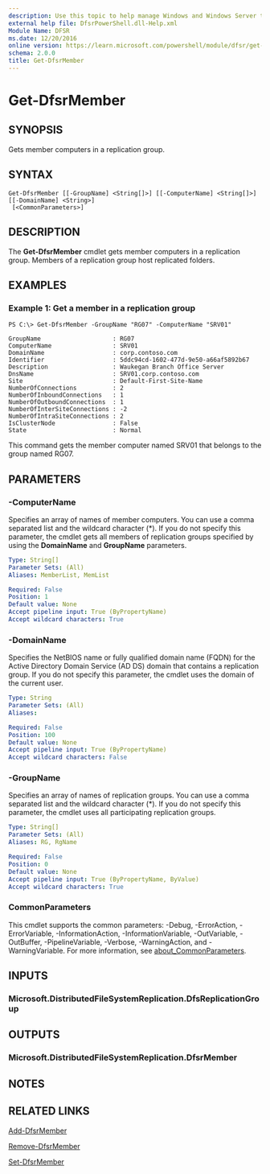 ```yaml
---
description: Use this topic to help manage Windows and Windows Server technologies with Windows PowerShell.
external help file: DfsrPowerShell.dll-Help.xml
Module Name: DFSR
ms.date: 12/20/2016
online version: https://learn.microsoft.com/powershell/module/dfsr/get-dfsrmember?view=windowsserver2025-ps&wt.mc_id=ps-gethelp
schema: 2.0.0
title: Get-DfsrMember
---
```


# Get-DfsrMember

## SYNOPSIS
Gets member computers in a replication group.

## SYNTAX

```
Get-DfsrMember [[-GroupName] <String[]>] [[-ComputerName] <String[]>] [[-DomainName] <String>]
 [<CommonParameters>]
```

## DESCRIPTION
The **Get-DfsrMember** cmdlet gets member computers in a replication group.
Members of a replication group host replicated folders.

## EXAMPLES

### Example 1: Get a member in a replication group
```
PS C:\> Get-DfsrMember -GroupName "RG07" -ComputerName "SRV01"

GroupName                    : RG07
ComputerName                 : SRV01
DomainName                   : corp.contoso.com
Identifier                   : 5ddc94cd-1602-477d-9e50-a66af5892b67
Description                  : Waukegan Branch Office Server
DnsName                      : SRV01.corp.contoso.com
Site                         : Default-First-Site-Name
NumberOfConnections          : 2
NumberOfInboundConnections   : 1
NumberOfOutboundConnections  : 1
NumberOfInterSiteConnections : -2
NumberOfIntraSiteConnections : 2
IsClusterNode                : False
State                        : Normal
```

This command gets the member computer named SRV01 that belongs to the group named RG07.

## PARAMETERS

### -ComputerName
Specifies an array of names of member computers.
You can use a comma separated list and the wildcard character (*).
If you do not specify this parameter, the cmdlet gets all members of replication groups specified by using the **DomainName** and **GroupName** parameters.

```yaml
Type: String[]
Parameter Sets: (All)
Aliases: MemberList, MemList

Required: False
Position: 1
Default value: None
Accept pipeline input: True (ByPropertyName)
Accept wildcard characters: True
```

### -DomainName
Specifies the NetBIOS name or fully qualified domain name (FQDN) for the Active Directory Domain Service (AD DS) domain that contains a replication group.
If you do not specify this parameter, the cmdlet uses the domain of the current user.

```yaml
Type: String
Parameter Sets: (All)
Aliases:

Required: False
Position: 100
Default value: None
Accept pipeline input: True (ByPropertyName)
Accept wildcard characters: False
```

### -GroupName
Specifies an array of names of replication groups.
You can use a comma separated list and the wildcard character (*).
If you do not specify this parameter, the cmdlet uses all participating replication groups.

```yaml
Type: String[]
Parameter Sets: (All)
Aliases: RG, RgName

Required: False
Position: 0
Default value: None
Accept pipeline input: True (ByPropertyName, ByValue)
Accept wildcard characters: True
```

### CommonParameters
This cmdlet supports the common parameters: -Debug, -ErrorAction, -ErrorVariable, -InformationAction, -InformationVariable, -OutVariable, -OutBuffer, -PipelineVariable, -Verbose, -WarningAction, and -WarningVariable. For more information, see [about_CommonParameters](https://go.microsoft.com/fwlink/?LinkID=113216).

## INPUTS

### Microsoft.DistributedFileSystemReplication.DfsReplicationGroup

## OUTPUTS

### Microsoft.DistributedFileSystemReplication.DfsrMember

## NOTES

## RELATED LINKS

[Add-DfsrMember](./Add-DfsrMember.md)

[Remove-DfsrMember](./Remove-DfsrMember.md)

[Set-DfsrMember](./Set-DfsrMember.md)

